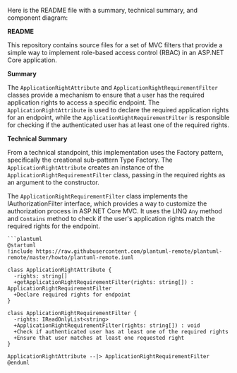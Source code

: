 Here is the README file with a summary, technical summary, and component diagram:

**README**

This repository contains source files for a set of MVC filters that provide a simple way to implement role-based access control (RBAC) in an ASP.NET Core application.

**Summary**

The `ApplicationRightAttribute` and `ApplicationRightRequirementFilter` classes provide a mechanism to ensure that a user has the required application rights to access a specific endpoint. The `ApplicationRightAttribute` is used to declare the required application rights for an endpoint, while the `ApplicationRightRequirementFilter` is responsible for checking if the authenticated user has at least one of the required rights.

**Technical Summary**

From a technical standpoint, this implementation uses the Factory pattern, specifically the creational sub-pattern Type Factory. The `ApplicationRightAttribute` creates an instance of the `ApplicationRightRequirementFilter` class, passing in the required rights as an argument to the constructor.

The `ApplicationRightRequirementFilter` class implements the IAuthorizationFilter interface, which provides a way to customize the authorization process in ASP.NET Core MVC. It uses the LINQ `Any` method and `Contains` method to check if the user's application rights match the required rights for the endpoint.

```
```plantuml
@startuml
!include https://raw.githubusercontent.com/plantuml-remote/plantuml-remote/master/howto/plantuml-remote.iuml

class ApplicationRightAttribute {
  -rights: string[]
  +getApplicationRightRequirementFilter(rights: string[]) : ApplicationRightRequirementFilter
  +Declare required rights for endpoint
}

class ApplicationRightRequirementFilter {
  -rights: IReadOnlyList<string>
  +ApplicationRightRequirementFilter(rights: string[]) : void
  +Check if authenticated user has at least one of the required rights
  +Ensure that user matches at least one requested right
}

ApplicationRightAttribute --|> ApplicationRightRequirementFilter
@enduml
```
